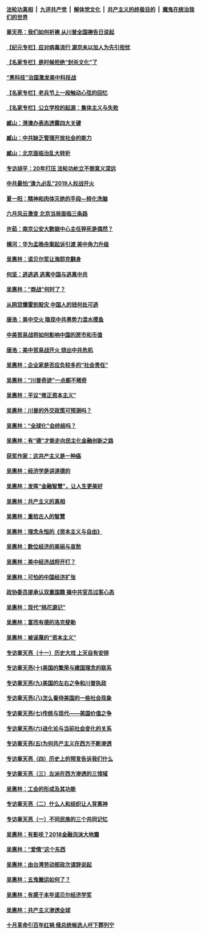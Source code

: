 ####  [法轮功真相](../../../../basic/blob/master/README.md?t=06251431) &nbsp;|&nbsp; [九评共产党](../../../../9ping.md/blob/master/README.md?t=06251431) &nbsp;|&nbsp; [解体党文化](../../../../jtdwh.md/blob/master/README.md?t=06251431)  &nbsp;|&nbsp; [共产主义的终极目的](../../../../gczydzjmd.md/blob/master/README.md?t=06251431) &nbsp;|&nbsp; [魔鬼在统治我们的世界](../../../../mgztzwmdsj.md/blob/master/README.md?t=06251431) 

#### [章天亮：我们如何祈祷 从川普全国祷告日说起](../pages/nsc423/n11944627.md?t=06251431) 

#### [【纪元专栏】应对病毒流行 渥京未以加人为先引担忧](../pages/nsc423/n11875714.md?t=06251431) 

#### [【名家专栏】是时候拒绝“封杀文化”了](../pages/nsc423/n11814093.md?t=06251431) 

#### [“黑科技”治国激发美中科技战](../pages/nsc423/n11638056.md?t=06251431) 

#### [【名家专栏】老兵节上一段触动心弦的回忆](../pages/nsc423/n11646016.md?t=06251431) 

#### [【名家专栏】公立学校的起源：集体主义与失败](../pages/nsc423/n11601833.md?t=06251431) 

#### [臧山：港澳办表态透露四大关键](../pages/nsc423/n11421628.md?t=06251431) 

#### [臧山：中共缺乏管理开放社会的能力](../pages/nsc423/n11407457.md?t=06251431) 

#### [臧山：北京面临治乱大转折](../pages/nsc423/n11406895.md?t=06251431) 

#### [专访胡平：20年打压 法轮功屹立不倒意义深远](../pages/nsc423/n11398800.md?t=06251431) 

#### [中共最怕“逢九必乱”2019人权战开火](../pages/nsc423/n11385248.md?t=06251431) 

#### [夏一阳：精神和肉体灭绝的手段—转化洗脑](../pages/nsc423/n11368250.md?t=06251431) 

#### [六月风云激变 北京当局面临三条路](../pages/nsc423/n11313668.md?t=06251431) 

#### [许茹：南京公安大数据中心主任猝死是偶然？](../pages/nsc423/n11064744.md?t=06251431) 

#### [横河：华为孟晚舟案起诉引渡 美中角力升级](../pages/nsc423/n11027230.md?t=06251431) 

#### [吴惠林：诺贝尔奖让海耶克翻身](../pages/nsc423/n10890049.md?t=06251431) 

#### [何坚：逃逃逃 逃离中国与逃离中共](../pages/nsc423/n10592891.md?t=06251431) 

#### [吴惠林：“商战”何时了？](../pages/nsc423/n10573558.md?t=06251431) 

#### [从网贷爆雷到股灾 中国人的钱何处可逃](../pages/nsc423/n10572800.md?t=06251431) 

#### [唐浩：美中交火 隐现中共黑势力混水摸鱼](../pages/nsc423/n10544040.md?t=06251431) 

#### [中美贸易战将如何影响中国的房市和币值](../pages/nsc423/n10543697.md?t=06251431) 

#### [唐浩：美中贸易战开火 烧出中共危机](../pages/nsc423/n10540126.md?t=06251431) 

#### [吴惠林：企业家是否应负较多的“社会责任”](../pages/nsc423/n10535022.md?t=06251431) 

#### [吴惠林：“川普奇迹”一点都不稀奇](../pages/nsc423/n10512808.md?t=06251431) 

#### [吴惠林：平议“修正资本主义”](../pages/nsc423/n10495724.md?t=06251431) 

#### [吴惠林：川普的外交政策可预测吗？](../pages/nsc423/n10462387.md?t=06251431) 

#### [吴惠林：“全球化”会终结吗？](../pages/nsc423/n10452838.md?t=06251431) 

#### [吴惠林：有“德”才能走向民主化金融创新之路](../pages/nsc423/n10432292.md?t=06251431) 

#### [获奖作家：这共产主义是一种癌](../pages/nsc423/n10431541.md?t=06251431) 

#### [吴惠林：经济学是讲道德的](../pages/nsc423/n10398014.md?t=06251431) 

#### [吴惠林：发挥“金融智慧”，让人生更美好](../pages/nsc423/n10375019.md?t=06251431) 

#### [吴惠林：共产主义的真相](../pages/nsc423/n10351394.md?t=06251431) 

#### [吴惠林：重拾古人的智慧](../pages/nsc423/n10337691.md?t=06251431) 

#### [吴惠林：理念永恒的《资本主义与自由》](../pages/nsc423/n10316274.md?t=06251431) 

#### [吴惠林：数位经济的美丽与哀愁](../pages/nsc423/n10292946.md?t=06251431) 

#### [吴惠林：美中经济战将开打？](../pages/nsc423/n10258825.md?t=06251431) 

#### [吴惠林：可怕的中国经济扩张](../pages/nsc423/n10219147.md?t=06251431) 

#### [政协委员提承认双重国籍 揭中共官员过客心态](../pages/nsc423/n10208809.md?t=06251431) 

#### [吴惠林：现代“桃花源记”](../pages/nsc423/n10185234.md?t=06251431) 

#### [吴惠林：富而有德的洛克斐勒](../pages/nsc423/n10142264.md?t=06251431) 

#### [吴惠林：被诬蔑的“资本主义”](../pages/nsc423/n10124816.md?t=06251431) 

#### [专访章天亮（十一）历史大戏 上天自有安排](../pages/nsc423/n10094905.md?t=06251431) 

#### [专访章天亮(十)美国的繁荣与建国理念的联系](../pages/nsc423/n10094899.md?t=06251431) 

#### [专访章天亮(九)美国的左右之争和川普执政](../pages/nsc423/n10094889.md?t=06251431) 

#### [专访章天亮(八)怎么看待美国的一些社会现象](../pages/nsc423/n10094857.md?t=06251431) 

#### [专访章天亮(七)传统与现代——美国价值之争](../pages/nsc423/n10093140.md?t=06251431) 

#### [专访章天亮(六)进化论与当前社会变化的关系](../pages/nsc423/n10092036.md?t=06251431) 

#### [专访章天亮(五)为何共产主义在西方不断渗透](../pages/nsc423/n10083620.md?t=06251431) 

#### [专访章天亮（四）历史上的预言告诉我们什么](../pages/nsc423/n10083606.md?t=06251431) 

#### [专访章天亮（三）左派在西方渗透的三领域](../pages/nsc423/n10081115.md?t=06251431) 

#### [吴惠林：工会的形成及其功能](../pages/nsc423/n10080633.md?t=06251431) 

#### [专访章天亮（二）什么人和组织让人背离神](../pages/nsc423/n10076637.md?t=06251431) 

#### [专访章天亮（一）不同民族的三个共同记忆](../pages/nsc423/n10074188.md?t=06251431) 

#### [吴惠林：有影呒？2018金融泡沫大地震](../pages/nsc423/n10040534.md?t=06251431) 

#### [吴惠林：“爱情”这个东西](../pages/nsc423/n10019423.md?t=06251431) 

#### [吴惠林：由台湾劳动部政次请辞说起](../pages/nsc423/n9979679.md?t=06251431) 

#### [吴惠林：五鬼搬运如何了？](../pages/nsc423/n9925338.md?t=06251431) 

#### [吴惠林：有感于本年诺贝尔经济学奖](../pages/nsc423/n9871883.md?t=06251431) 

#### [吴惠林：共产主义渗透全球](../pages/nsc423/n9812748.md?t=06251431) 

#### [十月革命引百年红祸 俄总统候选人吁下葬列宁](../pages/nsc423/n9810182.md?t=06251431) 

